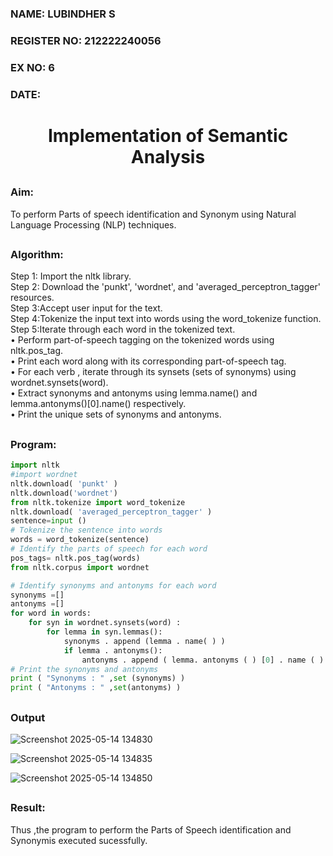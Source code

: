 <H3>NAME: LUBINDHER S </H3>
<H3>REGISTER NO: 212222240056 </H3>
<H3>EX NO: 6 </H3>
<H3>DATE:  </H3>
<H1 ALIGN =CENTER>Implementation of Semantic Analysis</H1>

## <h3>Aim:</h3>
To perform Parts of speech identification and Synonym using Natural Language Processing (NLP) techniques.
 
 
## <h3>Algorithm:</h3>

Step 1: Import the nltk library.<br>
Step 2: Download the 'punkt', 'wordnet', and 'averaged_perceptron_tagger' resources.<br>
Step 3:Accept user input for the text.<br>
Step 4:Tokenize the input text into words using the word_tokenize function.<br>
Step 5:Iterate through each word in the tokenized text.<br>
•	Perform part-of-speech tagging on the tokenized words using nltk.pos_tag.<br>
•	Print each word along with its corresponding part-of-speech tag.<br>
•	For each verb , iterate through its synsets (sets of synonyms) using wordnet.synsets(word).<br>
•	Extract synonyms and antonyms using lemma.name() and lemma.antonyms()[0].name() respectively.<br>
•	Print the unique sets of synonyms and antonyms.

## <H3>Program:</H3>

```python
import nltk
#import wordnet
nltk.download( 'punkt' )
nltk.download('wordnet')
from nltk.tokenize import word_tokenize
nltk.download( 'averaged_perceptron_tagger' )
sentence=input ()
# Tokenize the sentence into words
words = word_tokenize(sentence)
# Identify the parts of speech for each word
pos_tags= nltk.pos_tag(words)
from nltk.corpus import wordnet

# Identify synonyms and antonyms for each word
synonyms =[]
antonyms =[]
for word in words:
	for syn in wordnet.synsets(word) :
		for lemma in syn.lemmas():
			synonyms . append (lemma . name( ) )
			if lemma . antonyms():
				antonyms . append ( lemma. antonyms ( ) [0] . name ( ) )
# Print the synonyms and antonyms
print ( "Synonyms : " ,set (synonyms) )
print ( "Antonyms : " ,set(antonyms) )
```

## <H3>Output</H3>
![Screenshot 2025-05-14 134830](https://github.com/user-attachments/assets/a4d6f8ec-2f42-4d0a-b1fb-40cdc63b33e7)

![Screenshot 2025-05-14 134835](https://github.com/user-attachments/assets/b0754620-2e0c-4dde-8036-10c42d84ffd3)

![Screenshot 2025-05-14 134850](https://github.com/user-attachments/assets/453a7084-c781-4827-bbbf-048fabf0a7d6)

## <H3>Result:</H3>
Thus ,the program to perform the Parts of Speech identification and Synonymis executed sucessfully.
